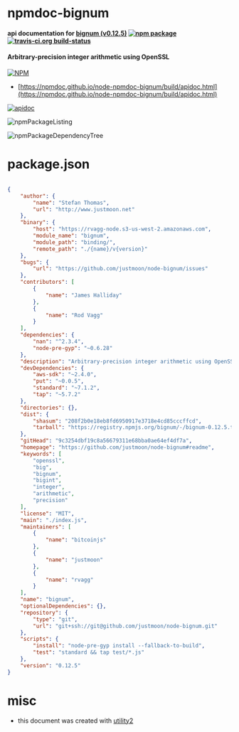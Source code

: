 # npmdoc-bignum

#### api documentation for  [bignum (v0.12.5)](https://github.com/justmoon/node-bignum#readme)  [![npm package](https://img.shields.io/npm/v/npmdoc-bignum.svg?style=flat-square)](https://www.npmjs.org/package/npmdoc-bignum) [![travis-ci.org build-status](https://api.travis-ci.org/npmdoc/node-npmdoc-bignum.svg)](https://travis-ci.org/npmdoc/node-npmdoc-bignum)

#### Arbitrary-precision integer arithmetic using OpenSSL

[![NPM](https://nodei.co/npm/bignum.png?downloads=true&downloadRank=true&stars=true)](https://www.npmjs.com/package/bignum)

- [https://npmdoc.github.io/node-npmdoc-bignum/build/apidoc.html](https://npmdoc.github.io/node-npmdoc-bignum/build/apidoc.html)

[![apidoc](https://npmdoc.github.io/node-npmdoc-bignum/build/screenCapture.buildCi.browser.%252Ftmp%252Fbuild%252Fapidoc.html.png)](https://npmdoc.github.io/node-npmdoc-bignum/build/apidoc.html)

![npmPackageListing](https://npmdoc.github.io/node-npmdoc-bignum/build/screenCapture.npmPackageListing.svg)

![npmPackageDependencyTree](https://npmdoc.github.io/node-npmdoc-bignum/build/screenCapture.npmPackageDependencyTree.svg)



# package.json

```json

{
    "author": {
        "name": "Stefan Thomas",
        "url": "http://www.justmoon.net"
    },
    "binary": {
        "host": "https://rvagg-node.s3-us-west-2.amazonaws.com",
        "module_name": "bignum",
        "module_path": "binding/",
        "remote_path": "./{name}/v{version}"
    },
    "bugs": {
        "url": "https://github.com/justmoon/node-bignum/issues"
    },
    "contributors": [
        {
            "name": "James Halliday"
        },
        {
            "name": "Rod Vagg"
        }
    ],
    "dependencies": {
        "nan": "^2.3.4",
        "node-pre-gyp": "~0.6.28"
    },
    "description": "Arbitrary-precision integer arithmetic using OpenSSL",
    "devDependencies": {
        "aws-sdk": "~2.4.0",
        "put": "~0.0.5",
        "standard": "~7.1.2",
        "tap": "~5.7.2"
    },
    "directories": {},
    "dist": {
        "shasum": "208f2b0e18eb8fd6950917e3718e4cd85cccffcd",
        "tarball": "https://registry.npmjs.org/bignum/-/bignum-0.12.5.tgz"
    },
    "gitHead": "9c3254dbf19c8a56679311e68bba0ae64ef4df7a",
    "homepage": "https://github.com/justmoon/node-bignum#readme",
    "keywords": [
        "openssl",
        "big",
        "bignum",
        "bigint",
        "integer",
        "arithmetic",
        "precision"
    ],
    "license": "MIT",
    "main": "./index.js",
    "maintainers": [
        {
            "name": "bitcoinjs"
        },
        {
            "name": "justmoon"
        },
        {
            "name": "rvagg"
        }
    ],
    "name": "bignum",
    "optionalDependencies": {},
    "repository": {
        "type": "git",
        "url": "git+ssh://git@github.com/justmoon/node-bignum.git"
    },
    "scripts": {
        "install": "node-pre-gyp install --fallback-to-build",
        "test": "standard && tap test/*.js"
    },
    "version": "0.12.5"
}
```



# misc
- this document was created with [utility2](https://github.com/kaizhu256/node-utility2)
